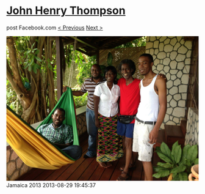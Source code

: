 # [John Henry Thompson](../README.md)
post Facebook.com
[< Previous](2013-08-29-36.md) [Next >](2013-08-29-38.md)

[![](../media/2013-08-29/Jamaica-2048.jpg)](../README.md)
Jamaica 2013
2013-08-29 19:45:37